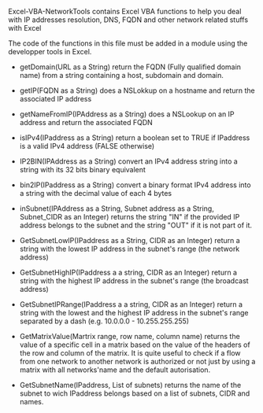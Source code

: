 Excel-VBA-NetworkTools contains Excel VBA functions to help you deal with IP addresses resolution, DNS, FQDN and other network related stuffs with Excel

The code of the functions in this file must be added in a module using the developper tools in Excel.

- getDomain(URL as a String) return the FQDN (Fully qualified domain name) from a string containing a host, subdomain and domain.

- getIP(FQDN as a String) does a NSLokkup on a hostname and return the associated IP address

- getNameFromIP(IPAddress as a String) does a NSLookup on an IP address and return the associated FQDN

- isIPv4(IPaddress as a String) return a boolean set to TRUE if IPaddress is a valid IPv4 address (FALSE otherwise)

- IP2BIN(IPAddress as a String) convert an IPv4 address string into a string with its 32 bits binary equivalent

- bin2IP(IPaddress as a String) convert a binary format IPv4 address into a string with the decimal value of each 4 bytes

- inSubnet(IPAddress as a String, Subnet address as a String, Subnet_CIDR as an Integer) returns the string "IN" if the provided IP address belongs to the subnet and the string "OUT" if it is not part of it.

- GetSubnetLowIP(IPaddress as a String, CIDR as an Integer) return a string with the lowest IP address in the subnet's range (the network address)

- GetSubnetHighIP(IPaddress a a string, CIDR as an Integer) return a string with the highest IP address in the subnet's range (the broadcast address)

- GetSubnetIPRange(IPaddress a a string, CIDR as an Integer) return a string with the lowest and the highest IP address in the subnet's range separated by a dash (e.g. 10.0.0.0 - 10.255.255.255)

- GetMatrixValue(Martrix range, row name, column name) returns the value of a specific cell in a matrix based on the value of the headers of the row and column of the matrix. It is quite useful to check if a flow from one network to another network is authorized or not just by using a matrix with all networks'name and the default autorisation.

- GetSubnetName(IPaddress, List of subnets) returns the name of the subnet to wich IPaddress belongs based on a list of subnets, CIDR and names.

